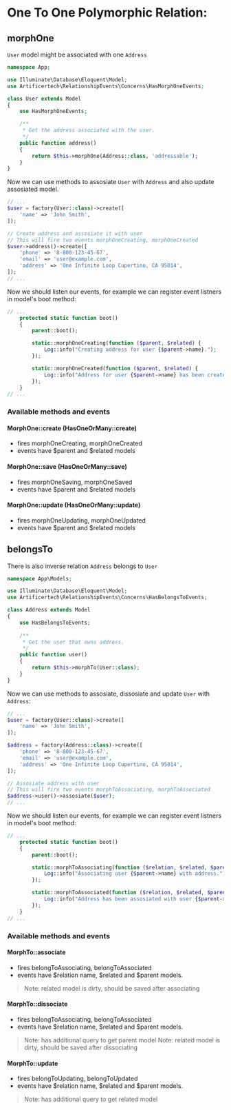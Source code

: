 # One To One Polymorphic Relation:

## morphOne

```User``` model might be associated with one ```Address```

```php
namespace App;

use Illuminate\Database\Eloquent\Model;
use Artificertech\RelationshipEvents\Concerns\HasMorphOneEvents;

class User extends Model
{
    use HasMorphOneEvents;

    /**
     * Get the address associated with the user.
     */
    public function address()
    {
        return $this->morphOne(Address::class, 'addressable');
    }
}
```

Now we can use methods to assosiate ```User``` with ```Address``` and also update assosiated model.

```php
// ...
$user = factory(User::class)->create([
    'name' => 'John Smith',
]);

// Create address and assosiate it with user
// This will fire two events morphOneCreating, morphOneCreated
$user->address()->create([
    'phone' => '8-800-123-45-67',
    'email' => 'user@example.com',
    'address' => 'One Infinite Loop Cupertino, CA 95014',
]);
// ...
```

Now we should listen our events, for example we can register event listners in model's boot method:
```php
// ...
    protected static function boot()
    {
        parent::boot();

        static::morphOneCreating(function ($parent, $related) {
            Log::info("Creating address for user {$parent->name}.");
        });

        static::morphOneCreated(function ($parent, $related) {
            Log::info("Address for user {$parent->name} has been created.");
        });
    }
// ...
```

### Available methods and events

#### MorphOne::create (HasOneOrMany::create)
- fires morphOneCreating, morphOneCreated
- events have $parent and $related models

#### MorphOne::save (HasOneOrMany::save)
- fires morphOneSaving, morphOneSaved
- events have $parent and $related models

#### MorphOne::update (HasOneOrMany::update)
- fires morphOneUpdating, morphOneUpdated
- events have $parent and $related models

## belongsTo

There is also inverse relation ```Address``` belongs to ```User```

```php
namespace App\Models;

use Illuminate\Database\Eloquent\Model;
use Artificertech\RelationshipEvents\Concerns\HasBelongsToEvents;

class Address extends Model
{
    use HasBelongsToEvents;
    
    /**
     * Get the user that owns address.
     */
    public function user()
    {
        return $this->morphTo(User::class);
    }
}
```

Now we can use methods to assosiate, dissosiate and update ```User``` with ```Address```:

```php
// ...
$user = factory(User::class)->create([
    'name' => 'John Smith',
]);

$address = factory(Address::class)->create([
    'phone' => '8-800-123-45-67',
    'email' => 'user@example.com',
    'address' => 'One Infinite Loop Cupertino, CA 95014',
]);

// Assosiate address with user
// This will fire two events morphToAssociating, morphToAssociated
$address->user()->assosiate($user);
// ...
```

Now we should listen our events, for example we can register event listners in model's boot method:
```php
// ...
    protected static function boot()
    {
        parent::boot();

        static::morphToAssociating(function ($relation, $related, $parent) {
            Log::info("Associating user {$parent->name} with address.");
        });

        static::morphToAssociated(function ($relation, $related, $parent) {
            Log::info("Address has been assosiated with user {$parent->name}.");
        });
    }
// ...
```

### Available methods and events

#### MorphTo::associate
- fires belongToAssociating, belongToAssociated
- events have $relation name, $related and $parent models. 
> Note: related model is dirty, should be saved after associating

#### MorphTo::dissociate
- fires belongToAssociating, belongToAssociated
- events have $relation name, $related and $parent models. 
> Note: has additional query to get parent model
> Note: related model is dirty, should be saved after dissociating

#### MorphTo::update
- fires belongToUpdating, belongToUpdated
- events have $relation name, $related and $parent models. 
> Note: has additional query to get related model
